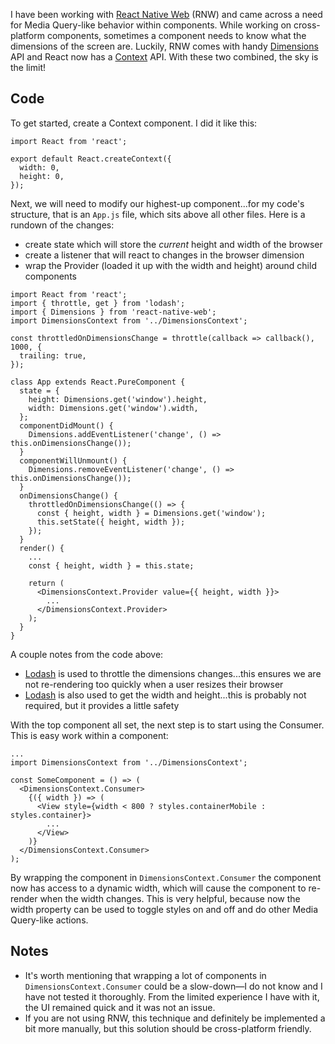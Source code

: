 I have been working with [React Native Web](https://github.com/necolas/react-native-web) (RNW) and came across a need for Media Query-like behavior within components. While working on cross-platform components, sometimes a component needs to know what the dimensions of the screen are. Luckily, RNW comes with handy [Dimensions](https://necolas.github.io/react-native-web/storybook/?selectedKind=APIs&selectedStory=Dimensions&full=0&addons=0&stories=1&panelRight=0) API and React now has a [Context](https://reactjs.org/docs/context.html) API. With these two combined, the sky is the limit!

## Code
To get started, create a Context component. I did it like this:

```
import React from 'react';

export default React.createContext({
  width: 0,
  height: 0,
});
```

Next, we will need to modify our highest-up component...for my code's structure, that is an `App.js` file, which sits above all other files. Here is a rundown of the changes:
- create state which will store the *current* height and width of the browser
- create a listener that will react to changes in the browser dimension
- wrap the Provider (loaded it up with the width and height) around child components

```
import React from 'react';
import { throttle, get } from 'lodash';
import { Dimensions } from 'react-native-web';
import DimensionsContext from '../DimensionsContext';

const throttledOnDimensionsChange = throttle(callback => callback(), 1000, {
  trailing: true,
});

class App extends React.PureComponent {
  state = {
    height: Dimensions.get('window').height,
    width: Dimensions.get('window').width,
  };
  componentDidMount() {
    Dimensions.addEventListener('change', () => this.onDimensionsChange());
  }
  componentWillUnmount() {
    Dimensions.removeEventListener('change', () => this.onDimensionsChange());
  }
  onDimensionsChange() {
    throttledOnDimensionsChange(() => {
      const { height, width } = Dimensions.get('window');
      this.setState({ height, width });
    });
  }
  render() {
    ...
    const { height, width } = this.state;

    return (
      <DimensionsContext.Provider value={{ height, width }}>
        ...
      </DimensionsContext.Provider>
    );
  }
}
```
A couple notes from the code above:
- [Lodash](https://lodash.com) is used to throttle the dimensions changes...this ensures we are not re-rendering too quickly when a user resizes their browser
- [Lodash](https://lodash.com) is also used to get the width and height...this is probably not required, but it provides a little safety

With the top component all set, the next step is to start using the Consumer. This is easy work within a component:

```
...
import DimensionsContext from '../DimensionsContext';

const SomeComponent = () => (
  <DimensionsContext.Consumer>
    {({ width }) => (
      <View style={width < 800 ? styles.containerMobile : styles.container}>
        ...
      </View>
    )}
  </DimensionsContext.Consumer>
);
```

By wrapping the component in `DimensionsContext.Consumer` the component now has access to a dynamic width, which will cause the component to re-render when the width changes. This is very helpful, because now the width property can be used to toggle styles on and off and do other Media Query-like actions.

## Notes
- It's worth mentioning that wrapping a lot of components in `DimensionsContext.Consumer` could be a slow-down—I do not know and I have not tested it thoroughly. From the limited experience I have with it, the UI remained quick and it was not an issue.
- If you are not using RNW, this technique and definitely be implemented a bit more manually, but this solution should be cross-platform friendly.
